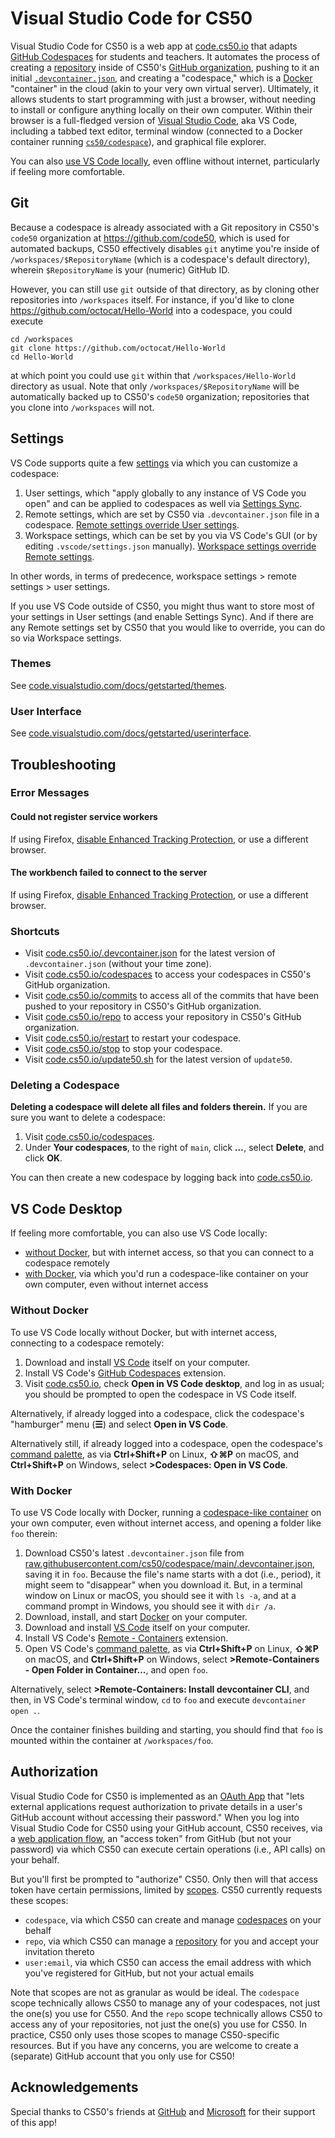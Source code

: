 # Visual Studio Code for CS50

Visual Studio Code for CS50 is a web app at [code.cs50.io](https://code.cs50.io/) that adapts [GitHub Codespaces](https://github.com/features/codespaces) for students and teachers. It automates the process of creating a [repository](https://docs.github.com/en/repositories/creating-and-managing-repositories/about-repositories) inside of CS50's [GitHub organization](https://github.com/code50), pushing to it an initial [`.devcontainer.json`](https://docs.github.com/en/codespaces/customizing-your-codespace/configuring-codespaces-for-your-project), and creating a "codespace," which is a [Docker](https://en.wikipedia.org/wiki/Docker_(software)) "container" in the cloud (akin to your very own virtual server). Ultimately, it allows students to start programming with just a browser, without needing to install or configure anything locally on their own computer. Within their browser is a full-fledged version of [Visual Studio Code](https://code.visualstudio.com/), aka VS Code, including a tabbed text editor, terminal window (connected to a Docker container running [`cs50/codespace`](https://cs50.readthedocs.io/cs50/codespace/)), and graphical file explorer.

You can also [use VS Code locally](#vs-code-desktop), even offline without internet, particularly if feeling more comfortable.

## Git

Because a codespace is already associated with a Git repository in CS50's `code50` organization at <https://github.com/code50>, which is used for automated backups, CS50 effectively disables `git` anytime you're inside of `/workspaces/$RepositoryName` (which is a codespace's default directory), wherein `$RepositoryName` is your (numeric) GitHub ID.

However, you can still use `git` outside of that directory, as by cloning other repositories into `/workspaces` itself. For instance, if you'd like to clone <https://github.com/octocat/Hello-World> into a codespace, you could execute

```
cd /workspaces
git clone https://github.com/octocat/Hello-World
cd Hello-World
```

at which point you could use `git` within that `/workspaces/Hello-World` directory as usual. Note that only `/workspaces/$RepositoryName` will be automatically backed up to CS50's `code50` organization; repositories that you clone into `/workspaces` will not.

## Settings

VS Code supports quite a few [settings](https://code.visualstudio.com/docs/getstarted/settings) via which you can customize a codespace:

1. User settings, which "apply globally to any instance of VS Code you open" and can be applied to codespaces as well via [Settings Sync](https://docs.github.com/en/codespaces/customizing-your-codespace/personalizing-codespaces-for-your-account#settings-sync).
1. Remote settings, which are set by CS50 via `.devcontainer.json` file in a codespace. [Remote settings override User settings](https://code.visualstudio.com/docs/getstarted/settings#_settings-precedence).
1. Workspace settings, which can be set by you via VS Code's GUI (or by editing `.vscode/settings.json` manually). [Workspace settings override Remote settings](https://docs.github.com/en/codespaces/customizing-your-codespace/configuring-codespaces-for-your-project#creating-a-custom-codespace-configuration).

In other words, in terms of predecence, workspace settings > remote settings > user settings.

If you use VS Code outside of CS50, you might thus want to store most of your settings in User settings (and enable Settings Sync). And if there are any Remote settings set by CS50 that you would like to override, you can do so via Workspace settings.

### Themes

See [code.visualstudio.com/docs/getstarted/themes](https://code.visualstudio.com/docs/getstarted/themes).

### User Interface

See [code.visualstudio.com/docs/getstarted/userinterface](https://code.visualstudio.com/docs/getstarted/userinterface).

## Troubleshooting

### Error Messages

#### Could not register service workers

If using Firefox, [disable Enhanced Tracking Protection](https://support.mozilla.org/en-US/kb/report-breakage-due-blocking), or use a different browser.

#### The workbench failed to connect to the server

If using Firefox, [disable Enhanced Tracking Protection](https://support.mozilla.org/en-US/kb/report-breakage-due-blocking), or use a different browser.

### Shortcuts

* Visit [code.cs50.io/.devcontainer.json](https://code.cs50.io/.devcontainer.json) for the latest version of `.devcontainer.json` (without your time zone).
* Visit [code.cs50.io/codespaces](https://code.cs50.io/codespaces) to access your codespaces in CS50's GitHub organization.
* Visit [code.cs50.io/commits](https://code.cs50.io/commits) to access all of the commits that have been pushed to your repository in CS50's GitHub organization.
* Visit [code.cs50.io/repo](https://code.cs50.io/repo) to access your repository in CS50's GitHub organization.
* Visit [code.cs50.io/restart](https://code.cs50.io/restart) to restart your codespace.
* Visit [code.cs50.io/stop](https://code.cs50.io/stop) to stop your codespace.
* Visit [code.cs50.io/update50.sh](https://code.cs50.io/update50.sh) for the latest version of `update50`.

### Deleting a Codespace

**Deleting a codespace will delete all files and folders therein.** If you are sure you want to delete a codespace:

1. Visit [code.cs50.io/codespaces](https://code.cs50.io/codespaces).
2. Under **Your codespaces**, to the right of `main`, click ***...***, select **Delete**, and click **OK**.

You can then create a new codespace by logging back into [code.cs50.io](https://code.cs50.io/).

## VS Code Desktop

If feeling more comfortable, you can also use VS Code locally:

* [without Docker](#without-docker), but with internet access, so that you can connect to a codespace remotely
* [with Docker](#with-docker), via which you'd run a codespace-like container on your own computer, even without internet access

### Without Docker

To use VS Code locally without Docker, but with internet access, connecting to a codespace remotely:

1. Download and install [VS Code](https://code.visualstudio.com/download) itself on your computer.
1. Install VS Code's [GitHub Codespaces](https://marketplace.visualstudio.com/items?itemName=GitHub.codespaces) extension.
1. Visit [code.cs50.io](https://code.cs50.io/), check **Open in VS Code desktop**, and log in as usual; you should be prompted to open the codespace in VS Code itself.

Alternatively, if already logged into a codespace, click the codespace's "hamburger" menu (**☰**) and select **Open in VS Code**.

Alternatively still, if already logged into a codespace, open the codespace's [command palette](https://code.visualstudio.com/docs/getstarted/userinterface#_command-palette), as via **Ctrl+Shift+P** on Linux, **⇧⌘P** on macOS, and **Ctrl+Shift+P** on Windows, select **>Codespaces: Open in VS Code**.

### With Docker

To use VS Code locally with Docker, running a [codespace-like container](https://code.visualstudio.com/docs/remote/containers) on your own computer, even without internet access, and opening a folder like `foo` therein:

1. Download CS50's latest `.devcontainer.json` file from [raw.githubusercontent.com/cs50/codespace/main/.devcontainer.json](https://raw.githubusercontent.com/cs50/codespace/main/.devcontainer.json), saving it in `foo`. Because the file's name starts with a dot (i.e., period), it might seem to "disappear" when you download it. But, in a terminal window on Linux or macOS, you should see it with `ls -a`, and at a command prompt in Windows, you should see it with `dir /a`.
1. Download, install, and start [Docker](/docker/) on your computer.
1. Download and install [VS Code](https://code.visualstudio.com/download) itself on your computer.
1. Install VS Code's [Remote - Containers](https://marketplace.visualstudio.com/items?itemName=ms-vscode-remote.remote-containers) extension.
1. Open VS Code's [command palette](https://code.visualstudio.com/docs/getstarted/userinterface#_command-palette), as via **Ctrl+Shift+P** on Linux, **⇧⌘P** on macOS, and **Ctrl+Shift+P** on Windows, select **>Remote-Containers - Open Folder in Container...**, and open `foo`.

Alternatively, select **>Remote-Containers: Install devcontainer CLI**, and then, in VS Code's terminal window, `cd` to `foo` and execute `devcontainer open .`.

Once the container finishes building and starting, you should find that `foo` is mounted within the container at `/workspaces/foo`.

## Authorization

Visual Studio Code for CS50 is implemented as an [OAuth App](https://docs.github.com/en/developers/apps/getting-started-with-apps/about-apps#about-oauth-apps) that "lets external applications request authorization to private details in a user's GitHub account without accessing their password." When you log into Visual Studio Code for CS50 using your GitHub account, CS50 receives, via a [web application flow](https://docs.github.com/en/developers/apps/building-oauth-apps/authorizing-oauth-apps#web-application-flow), an "access token" from GitHub (but not your password) via which CS50 can execute certain operations (i.e., API calls) on your behalf.

But you'll first be prompted to "authorize" CS50. Only then will that access token have certain permissions, limited by [scopes](https://docs.github.com/en/developers/apps/building-oauth-apps/scopes-for-oauth-apps). CS50 currently requests these scopes:

* `codespace`, via which CS50 can create and manage [codespaces](https://github.com/features/codespaces) on your behalf
* `repo`, via which CS50 can manage a [repository](https://docs.github.com/en/repositories) for you and accept your invitation thereto
* `user:email`, via which CS50 can access the email address with which you've registered for GitHub, but not your actual emails

Note that scopes are not as granular as would be ideal. The `codespace` scope technically allows CS50 to manage any of your codespaces, not just the one(s) you use for C550. And the `repo` scope technically allows CS50 to access any of your repositories, not just the one(s) you use for CS50. In practice, CS50 only uses those scopes to manage CS50-specific resources. But if you have any concerns, you are welcome to create a (separate) GitHub account that you only use for CS50!

## Acknowledgements

Special thanks to CS50's friends at [GitHub](https://github.com/) and [Microsoft](https://www.microsoft.com/) for their support of this app!

